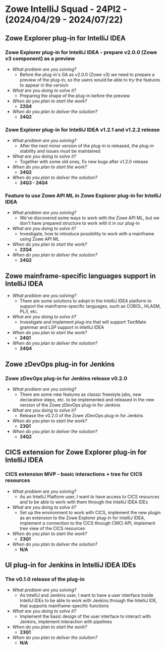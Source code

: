 # Zowe IntelliJ Squad - 24PI2 - (2024/04/29 - 2024/07/22)

## Zowe Explorer plug-in for IntelliJ IDEA

### Zowe Explorer plug-in for IntelliJ IDEA - prepare v2.0.0 (Zowe v3 component) as a preview
- _What problem are you solving?_
    - Before the plug-in's GA as v2.0.0 (Zowe v3) we need to prepare a preview of the plug-in, so the users would be able to try the features to appear in the version
- _What are you doing to solve it?_
    - Preparing the shape of the plug-in before the preview
- _When do you plan to start the work?_
    - **22Q4**
- _When do you plan to deliver the solution?_
    - **24Q2**
 
### Zowe Explorer plug-in for IntelliJ IDEA v1.2.1 and v1.2.2 release
- _What problem are you solving?_
    - After the next minor version of the plug-in is released, the plug-in stability and issues must be maintained
- _What are you doing to solve it?_
    - Together with some old ones, fix new bugs after v1.2.0 release
- _When do you plan to start the work?_
    - **24Q2**
- _When do you plan to deliver the solution?_
    - **24Q3 - 24Q4**
 
### Feature to use Zowe API ML in Zowe Explorer plug-in for IntelliJ IDEA
- _What problem are you solving?_
    - We've discovered some ways to work with the Zowe API ML, but we don't have prepared structure to work with it in our plug-in
- _What are you doing to solve it?_
    - Investigate, how to introduce possibility to work with a mainframe using Zowe API ML
- _When do you plan to start the work?_
    - **22Q4**
- _When do you plan to deliver the solution?_
    - **24Q2**

## Zowe mainframe-specific languages support in IntelliJ IDEA
- _What problem are you solving?_
    - There are some solutions to adopt in the IntelliJ IDEA platform to support the mainframe-specific languages, such as COBOL, HLASM, PL/I, etc.
- _What are you doing to solve it?_
    - Investigate and implement plug-ins that will support TextMate grammar and LSP support in IntelliJ IDEA
- _When do you plan to start the work?_
    - **24Q1**
- _When do you plan to deliver the solution?_
    - **24Q4**

## Zowe zDevOps plug-in for Jenkins

### Zowe zDevOps plug-in for Jenkins release v0.2.0
- _What problem are you solving?_
    - There are some new features as classic freestyle jobs, new declarative steps, etc. to be implemented and released in the new version of the Zowe zDevOps plug-in for Jenkins
- _What are you doing to solve it?_
    - Release the v0.2.0 of the Zowe zDevOps plug-in for Jenkins
- _When do you plan to start the work?_
    - **23Q1**
- _When do you plan to deliver the solution?_
    - **24Q2**

## CICS extension for Zowe Explorer plug-in for IntelliJ IDEA

### CICS extension MVP - basic interactions + tree for CICS resources
- _What problem are you solving?_
    - As an IntelliJ Platform user, I want to have access to CICS resources and to be able to work with them through the
IntelliJ IDEA IDEs
- _What are you doing to solve it?_
    - Set up the environment to work with CICS, implement the new plugin as an extension to the Zowe Explorer plug-in for IntelliJ IDEA, implement a connection to the CICS through CMCI API, implement tree view of the CICS resources
- _When do you plan to start the work?_
    - **23Q1**
- _When do you plan to deliver the solution?_
    - **N/A**

## UI plug-in for Jenkins in IntelliJ IDEA IDEs

### The v0.1.0 release of the plug-in
- _What problem are you solving?_
    - As IntelliJ and Jenkins user, I want to have a user interface inside IntelliJ IDEs to be able to work with Jenkins through the IntelliJ IDE, that supports mainframe-specific functions
- _What are you doing to solve it?_
    - Implement the basic design of the user interface to interact with Jenkins, implement interaction with pipelines
- _When do you plan to start the work?_
    - **23Q1**
- _When do you plan to deliver the solution?_
    - **N/A**
